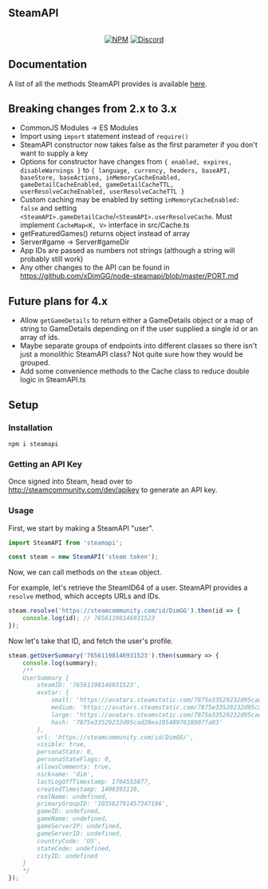 ## SteamAPI
<div align="center">
	<p>
		<a href="https://www.npmjs.com/package/steamapi"><img src="https://nodei.co/npm/steamapi.png?compact=true" alt="" /></a>
	</p>
	<p>
		<a href="https://www.npmjs.com/package/steamapi"><img src="https://img.shields.io/npm/v/steamapi.svg?maxAge=3600" alt="NPM" /></a>
		<a href="https://discord.gg/6d698nhnKx"><img src="https://img.shields.io/discord/1119337655780520057?maxAge=3600" alt="Discord" /></a>
	</p>
</div>

## Documentation
A list of all the methods SteamAPI provides is available [here](https://github.com/xDimGG/node-steamapi/blob/master/docs/classes/default.md#methods).

## Breaking changes from 2.x to 3.x
- CommonJS Modules -> ES Modules
- Import using `import` statement instead of `require()`
- SteamAPI constructor now takes false as the first parameter if you don't want to supply a key
- Options for constructor have changes from `{ enabled, expires, disableWarnings }` to `{ language, currency, headers, baseAPI, baseStore, baseActions, inMemoryCacheEnabled, gameDetailCacheEnabled, gameDetailCacheTTL, userResolveCacheEnabled, userResolveCacheTTL }`
- Custom caching may be enabled by setting `inMemoryCacheEnabled: false` and setting `<SteamAPI>.gameDetailCache`/`<SteamAPI>.userResolveCache`. Must implement `CacheMap<K, V>` interface in src/Cache.ts
- getFeaturedGames() returns object instead of array
- Server#game -> Server#gameDir
- App IDs are passed as numbers not strings (although a string will probably still work)
- Any other changes to the API can be found in https://github.com/xDimGG/node-steamapi/blob/master/PORT.md

## Future plans for 4.x
- Allow `getGameDetails` to return either a GameDetails object or a map of string to GameDetails depending on if the user supplied a single id or an array of ids.
- Maybe separate groups of endpoints into different classes so there isn't just a monolithic SteamAPI class? Not quite sure how they would be grouped.
- Add some convenience methods to the Cache class to reduce double logic in SteamAPI.ts

## Setup
### Installation
```
npm i steamapi
```
### Getting an API Key
Once signed into Steam, head over to http://steamcommunity.com/dev/apikey to generate an API key.
### Usage
First, we start by making a SteamAPI "user".
```js
import SteamAPI from 'steamapi';

const steam = new SteamAPI('steam token');
```
Now, we can call methods on the `steam` object.

For example, let's retrieve the SteamID64 of a user. SteamAPI provides a `resolve` method, which accepts URLs and IDs.
```js
steam.resolve('https://steamcommunity.com/id/DimGG').then(id => {
	console.log(id); // 76561198146931523
});
```
Now let's take that ID, and fetch the user's profile.
```js
steam.getUserSummary('76561198146931523').then(summary => {
	console.log(summary);
	/**
	UserSummary {
		steamID: '76561198146931523',
		avatar: {
			small: 'https://avatars.steamstatic.com/7875e33529232d95cad28ea1054897618907fa03.jpg',
			medium: 'https://avatars.steamstatic.com/7875e33529232d95cad28ea1054897618907fa03_medium.jpg',
			large: 'https://avatars.steamstatic.com/7875e33529232d95cad28ea1054897618907fa03_full.jpg',
			hash: '7875e33529232d95cad28ea1054897618907fa03'
		},
		url: 'https://steamcommunity.com/id/DimGG/',
		visible: true,
		personaState: 0,
		personaStateFlags: 0,
		allowsComments: true,
		nickname: 'dim',
		lastLogOffTimestamp: 1704553877,
		createdTimestamp: 1406393110,
		realName: undefined,
		primaryGroupID: '103582791457347196',
		gameID: undefined,
		gameName: undefined,
		gameServerIP: undefined,
		gameServerID: undefined,
		countryCode: 'US',
		stateCode: undefined,
		cityID: undefined
	}
	*/
});
```

